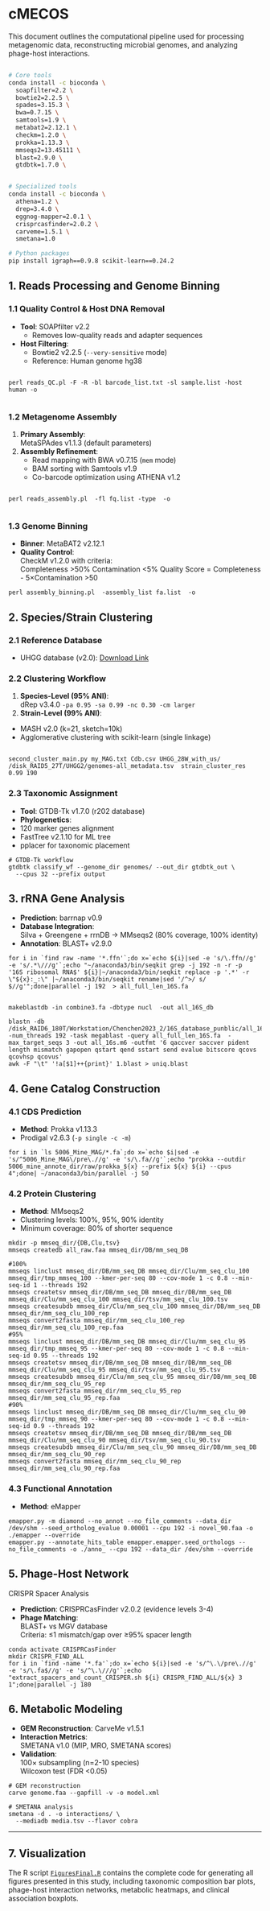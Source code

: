 # cMECOS
This document outlines the computational pipeline used for processing metagenomic data, reconstructing microbial genomes, and analyzing phage-host interactions. 

```bash

# Core tools
conda install -c bioconda \
  soapfilter=2.2 \
  bowtie2=2.2.5 \
  spades=3.15.3 \
  bwa=0.7.15 \
  samtools=1.9 \
  metabat2=2.12.1 \
  checkm=1.2.0 \
  prokka=1.13.3 \
  mmseqs2=13.45111 \
  blast=2.9.0 \
  gtdbtk=1.7.0 \


# Specialized tools
conda install -c bioconda \
  athena=1.2 \
  drep=3.4.0 \
  eggnog-mapper=2.0.1 \
  crisprcasfinder=2.0.2 \
  carveme=1.5.1 \
  smetana=1.0

# Python packages
pip install igraph==0.9.8 scikit-learn==0.24.2

```

## 1. Reads Processing and Genome Binning

### 1.1 Quality Control & Host DNA Removal
- **Tool**: SOAPfilter v2.2  
  - Removes low-quality reads and adapter sequences
- **Host Filtering**:  
  - Bowtie2 v2.2.5 (`--very-sensitive` mode)  
  - Reference: Human genome hg38
  
```{bash eval=FALSE,include=FALSE, echo=TURE}

perl reads_QC.pl -F -R -bl barcode_list.txt -sl sample.list -host human -o 
  
```


### 1.2 Metagenome Assembly
1. **Primary Assembly**:  
   MetaSPAdes v1.1.3 (default parameters)
2. **Assembly Refinement**:  
   - Read mapping with BWA v0.7.15 (`mem` mode)  
   - BAM sorting with Samtools v1.9  
   - Co-barcode optimization using ATHENA v1.2
   
```{bash eval=FALSE,include=FALSE, echo=TURE}

perl reads_assembly.pl  -fl fq.list -type  -o 
  
```
### 1.3 Genome Binning
- **Binner**: MetaBAT2 v2.12.1  
- **Quality Control**:  
  CheckM v1.2.0 with criteria:  
Completeness >50%
Contamination <5%
Quality Score = Completeness - 5×Contamination >50
```{bash eval=FALSE,include=FALSE, echo=TURE}
perl assembly_binning.pl  -assembly_list fa.list  -o 
```  

## 2. Species/Strain Clustering

### 2.1 Reference Database
- UHGG database (v2.0): [Download Link](https://www.ebi.ac.uk/metagenomics/genome-catalogues/human-gut-v2-0)

### 2.2 Clustering Workflow
1. **Species-Level (95% ANI)**:  
 dRep v3.4.0 `-pa 0.95 -sa 0.99 -nc 0.30 -cm larger`
2. **Strain-Level (99% ANI)**:  
 - MASH v2.0 (k=21, sketch=10k)  
 - Agglomerative clustering with scikit-learn (single linkage)

```{bash eval=FALSE,include=FALSE, echo=TURE}

second_cluster_main.py my_MAG.txt Cdb.csv UHGG_28W_with_us/ /disk_RAID5_27T/UHGG2/genomes-all_metadata.tsv  strain_cluster_res 0.99 190
```

### 2.3 Taxonomic Assignment
- **Tool**: GTDB-Tk v1.7.0 (r202 database)
- **Phylogenetics**:  
- 120 marker genes alignment  
- FastTree v2.1.10 for ML tree  
- pplacer for taxonomic placement
```{bash eval=FALSE,include=FALSE, echo=TURE}
# GTDB-Tk workflow
gtdbtk classify_wf --genome_dir genomes/ --out_dir gtdbtk_out \
  --cpus 32 --prefix output

```

## 3. rRNA Gene Analysis
- **Prediction**: barrnap v0.9
- **Database Integration**:  
Silva + Greengene + rrnDB → MMseqs2 (80% coverage, 100% identity)
- **Annotation**: BLAST+ v2.9.0

```{bash }
for i in `find raw -name '*.ffn'`;do x=`echo ${i}|sed -e 's/\.ffn//g' -e 's/.*\///g'`;echo "~/anaconda3/bin/seqkit grep -j 192 -n -r -p  '16S ribosomal RNA$' ${i}|~/anaconda3/bin/seqkit replace -p '.*' -r \"${x}:_:\" |~/anaconda3/bin/seqkit rename|sed '/^>/ s/ $//g'";done|parallel -j 192  > all_full_len_16S.fa


makeblastdb -in combine3.fa -dbtype nucl  -out all_16S_db

blastn -db /disk_RAID6_180T/Workstation/Chenchen2023_2/16S_database_punblic/all_16S_db -num_threads 192 -task megablast -query all_full_len_16S.fa  -max_target_seqs 3 -out all_16s.m6 -outfmt '6 qaccver saccver pident length mismatch gapopen qstart qend sstart send evalue bitscore qcovs qcovhsp qcovus'
awk -F "\t" '!a[$1]++{print}' 1.blast > uniq.blast

```

## 4. Gene Catalog Construction

### 4.1 CDS Prediction
- **Method**: Prokka v1.13.3
- Prodigal v2.6.3 (`-p single -c -m`)

```{bash}
for i in `ls 5006_Mine_MAG/*.fa`;do x=`echo $i|sed -e 's/^5006_Mine_MAG\/pre\.//g' -e 's/\.fa//g'`;echo "prokka --outdir 5006_mine_annote_dir/raw/prokka_${x} --prefix ${x} ${i} --cpus 4";done| ~/anaconda3/bin/parallel -j 50
```


### 4.2 Protein Clustering
- **Method**: MMseqs2 
- Clustering levels: 100%, 95%, 90% identity
- Minimum coverage: 80% of shorter sequence

```{bash}
mkdir -p mmseq_dir/{DB,Clu,tsv}
mmseqs createdb all_raw.faa mmseq_dir/DB/mm_seq_DB

#100%
mmseqs linclust mmseq_dir/DB/mm_seq_DB mmseq_dir/Clu/mm_seq_clu_100 mmseq_dir/tmp_mmseq_100 --kmer-per-seq 80 --cov-mode 1 -c 0.8 --min-seq-id 1 --threads 192
mmseqs createtsv mmseq_dir/DB/mm_seq_DB mmseq_dir/DB/mm_seq_DB mmseq_dir/Clu/mm_seq_clu_100 mmseq_dir/tsv/mm_seq_clu_100.tsv
mmseqs createsubdb mmseq_dir/Clu/mm_seq_clu_100 mmseq_dir/DB/mm_seq_DB mmseq_dir/mm_seq_clu_100_rep
mmseqs convert2fasta mmseq_dir/mm_seq_clu_100_rep mmseq_dir/mm_seq_clu_100_rep.faa
#95%
mmseqs linclust mmseq_dir/DB/mm_seq_DB mmseq_dir/Clu/mm_seq_clu_95 mmseq_dir/tmp_mmseq_95 --kmer-per-seq 80 --cov-mode 1 -c 0.8 --min-seq-id 0.95 --threads 192
mmseqs createtsv mmseq_dir/DB/mm_seq_DB mmseq_dir/DB/mm_seq_DB mmseq_dir/Clu/mm_seq_clu_95 mmseq_dir/tsv/mm_seq_clu_95.tsv
mmseqs createsubdb mmseq_dir/Clu/mm_seq_clu_95 mmseq_dir/DB/mm_seq_DB mmseq_dir/mm_seq_clu_95_rep
mmseqs convert2fasta mmseq_dir/mm_seq_clu_95_rep mmseq_dir/mm_seq_clu_95_rep.faa
#90%
mmseqs linclust mmseq_dir/DB/mm_seq_DB mmseq_dir/Clu/mm_seq_clu_90 mmseq_dir/tmp_mmseq_90 --kmer-per-seq 80 --cov-mode 1 -c 0.8 --min-seq-id 0.9 --threads 192
mmseqs createtsv mmseq_dir/DB/mm_seq_DB mmseq_dir/DB/mm_seq_DB mmseq_dir/Clu/mm_seq_clu_90 mmseq_dir/tsv/mm_seq_clu_90.tsv
mmseqs createsubdb mmseq_dir/Clu/mm_seq_clu_90 mmseq_dir/DB/mm_seq_DB mmseq_dir/mm_seq_clu_90_rep
mmseqs convert2fasta mmseq_dir/mm_seq_clu_90_rep mmseq_dir/mm_seq_clu_90_rep.faa
```

### 4.3 Functional Annotation
- **Method**: eMapper
```{bash}
emapper.py -m diamond --no_annot --no_file_comments --data_dir /dev/shm --seed_ortholog_evalue 0.00001 --cpu 192 -i novel_90.faa -o ./emapper --override
emapper.py --annotate_hits_table emapper.emapper.seed_orthologs --no_file_comments -o ./anno_ --cpu 192 --data_dir /dev/shm --override
```
## 5. Phage-Host Network

CRISPR Spacer Analysis
- **Prediction**: CRISPRCasFinder v2.0.2 (evidence levels 3-4)
- **Phage Matching**:  
BLAST+ vs MGV database  
Criteria: ≤1 mismatch/gap over ≥95% spacer length
```{bash}
conda activate CRISPRCasFinder
mkdir CRISPR_FIND_ALL
for i in `find -name '*.fa'`;do x=`echo ${i}|sed -e 's/^\.\/pre\.//g' -e 's/\.fa$//g' -e 's/^\.\///g'`;echo "extract_spacers_and_count_CRISPER.sh ${i} CRISPR_FIND_ALL/${x} 3 1";done|parallel -j 180 
```

## 6. Metabolic Modeling
- **GEM Reconstruction**: CarveMe v1.5.1
- **Interaction Metrics**:  
SMETANA v1.0 (MIP, MRO, SMETANA scores)
- **Validation**:  
100× subsampling (n=2-10 species)  
Wilcoxon test (FDR <0.05)
```{bash}
# GEM reconstruction
carve genome.faa --gapfill -v -o model.xml

# SMETANA analysis
smetana -d . -o interactions/ \
  --mediadb media.tsv --flavor cobra
```

---

## 7. Visualization  
The R script [`FiguresFinal.R`](analysis/FiguresFinal.R) contains the complete code for generating all figures presented in this study, including taxonomic composition bar plots, phage-host interaction networks, metabolic heatmaps, and clinical association boxplots.

